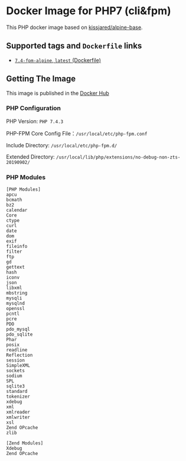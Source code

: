 # Docker Image for PHP7 (cli&fpm)

This PHP docker image based on [kissjared/alpine-base](https://hub.docker.com/r/kissjared/alpine-base).

## Supported tags and `Dockerfile` links

 - [`7.4-fpm-alpine`, `latest` (Dockerfile)](https://github.com/kissjared/php74/blob/master/Dockerfile)


## Getting The Image

This image is published in the [Docker Hub](https://hub.docker.com/r/kissjared/php/)

### PHP Configuration

PHP Version: `PHP 7.4.3`

PHP-FPM Core Config File：`/usr/local/etc/php-fpm.conf`

Include Directory: `/usr/local/etc/php-fpm.d/`

Extended Directory: `/usr/local/lib/php/extensions/no-debug-non-zts-20190902/`


### PHP Modules
```
[PHP Modules]
apcu
bcmath
bz2
calendar
Core
ctype
curl
date
dom
exif
fileinfo
filter
ftp
gd
gettext
hash
iconv
json
libxml
mbstring
mysqli
mysqlnd
openssl
pcntl
pcre
PDO
pdo_mysql
pdo_sqlite
Phar
posix
readline
Reflection
session
SimpleXML
sockets
sodium
SPL
sqlite3
standard
tokenizer
xdebug
xml
xmlreader
xmlwriter
xsl
Zend OPcache
zlib

[Zend Modules]
Xdebug
Zend OPcache
```

